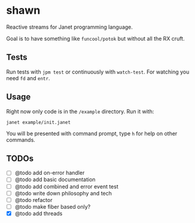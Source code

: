 # shawn

Reactive streams for Janet programming language.

Goal is to have something like `funcool/potok` but without all the RX cruft.

## Tests

Run tests with `jpm test` or continuously with `watch-test`. For watching you
need `fd` and `entr`.

## Usage

Right now only code is in the `/example` directory. Run it with:

```
janet example/init.janet
```

You will be presented with command prompt, type `h` for help on other commands.


## TODOs

- [ ] @todo add on-error handler
- [ ] @todo add basic documentation
- [ ] @todo add combined and error event test
- [ ] @todo write down philosophy and tech
- [ ] @todo refactor
- [ ] @todo make fiber based only?
- [x] @todo add threads
